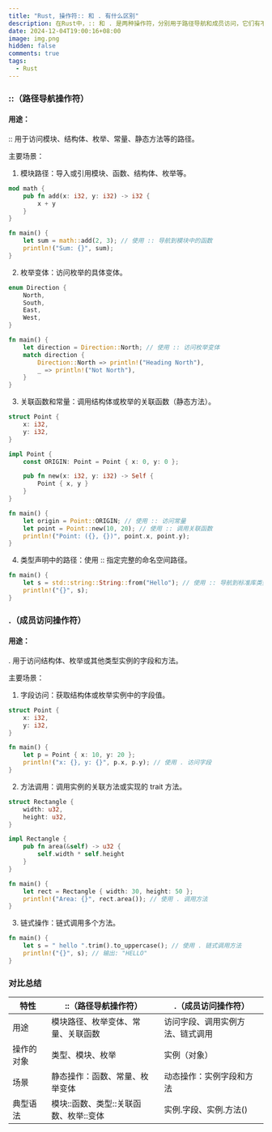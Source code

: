```yaml
---
title: "Rust, 操作符:: 和 . 有什么区别"
description: 在Rust中，:: 和 . 是两种操作符，分别用于路径导航和成员访问，它们有不同的用途和语义。
date: 2024-12-04T19:00:16+08:00
image: img.png
hidden: false
comments: true
tags:
  - Rust
---
```


### ::（路径导航操作符）

#### 用途：

:: 用于访问模块、结构体、枚举、常量、静态方法等的路径。

主要场景：

1.	模块路径：导入或引用模块、函数、结构体、枚举等。

```Rust
mod math {
    pub fn add(x: i32, y: i32) -> i32 {
        x + y
    }
}

fn main() {
    let sum = math::add(2, 3); // 使用 :: 导航到模块中的函数
    println!("Sum: {}", sum);
}
```

2.	枚举变体：访问枚举的具体变体。

```Rust
enum Direction {
    North,
    South,
    East,
    West,
}

fn main() {
    let direction = Direction::North; // 使用 :: 访问枚举变体
    match direction {
        Direction::North => println!("Heading North"),
        _ => println!("Not North"),
    }
}
```

3.	关联函数和常量：调用结构体或枚举的关联函数（静态方法）。

```Rust
struct Point {
    x: i32,
    y: i32,
}

impl Point {
    const ORIGIN: Point = Point { x: 0, y: 0 };

    pub fn new(x: i32, y: i32) -> Self {
        Point { x, y }
    }
}

fn main() {
    let origin = Point::ORIGIN; // 使用 :: 访问常量
    let point = Point::new(10, 20); // 使用 :: 调用关联函数
    println!("Point: ({}, {})", point.x, point.y);
}
```

4.	类型声明中的路径：使用 :: 指定完整的命名空间路径。

```Rust
fn main() {
    let s = std::string::String::from("Hello"); // 使用 :: 导航到标准库类型
    println!("{}", s);
}
```


### .（成员访问操作符）

#### 用途：

. 用于访问结构体、枚举或其他类型实例的字段和方法。

主要场景：

1.	字段访问：获取结构体或枚举实例中的字段值。

```Rust
struct Point {
    x: i32,
    y: i32,
}

fn main() {
    let p = Point { x: 10, y: 20 };
    println!("x: {}, y: {}", p.x, p.y); // 使用 . 访问字段
}
```

2.	方法调用：调用实例的关联方法或实现的 trait 方法。

```Rust
struct Rectangle {
    width: u32,
    height: u32,
}

impl Rectangle {
    pub fn area(&self) -> u32 {
        self.width * self.height
    }
}

fn main() {
    let rect = Rectangle { width: 30, height: 50 };
    println!("Area: {}", rect.area()); // 使用 . 调用方法
}
```

3.	链式操作：链式调用多个方法。
```Rust
fn main() {
    let s = " hello ".trim().to_uppercase(); // 使用 . 链式调用方法
    println!("{}", s); // 输出: "HELLO"
}
```

### 对比总结

| 特性   | ::（路径导航操作符） | .（成员访问操作符）     |  
| ------ | ---- | -------- |  
| 用途   |模块路径、枚举变体、常量、关联函数   |访问字段、调用实例方法、链式调用     |  
| 操作的对象   | 类型、模块、枚举   | 实例（对象）     |  
| 场景   |静态操作：函数、常量、枚举变体   |动态操作：实例字段和方法     |  
| 典型语法	 |模块::函数、类型::关联函数、枚举::变体 |实例.字段、实例.方法()
